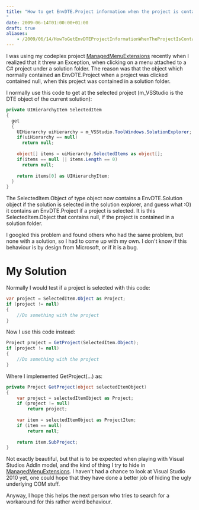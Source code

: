 ```yaml
---
title: "How to get EnvDTE.Project information when the project is contained in a Solution Folder in Visual Studio
"
date: 2009-06-14T01:00:00+01:00
draft: true
aliases:
    - /2009/06/14/HowToGetEnvDTEProjectInformationWhenTheProjectIsContainedInASolutionFolderInVisualStudio.aspx
---
```

I was using my codeplex project [ManagedMenuExtensions](http://managedmenuextension.codeplex.com/) recently when I realized that it threw an Exception, when clicking on a menu attached to a C# project under a solution folder. The reason was that the object which normally contained an EnvDTE.Project when a project was clicked contained null, when this project was contained in a solution folder.

I normally use this code to get at the selected project (m_VSStudio is the DTE object of the current solution):

```csharp
private UIHierarchyItem SelectedItem  
{  
  get  
  {  
    UIHierarchy uiHierarchy = m_VSStudio.ToolWindows.SolutionExplorer;  
    if(uiHierarchy == null)  
      return null;  
  
    object[] items = uiHierarchy.SelectedItems as object[];  
    if(items == null || items.Length == 0)  
      return null;  
  
    return items[0] as UIHierarchyItem;  
  }  
}
```

The SelectedItem.Object of type object now contains a EnvDTE.Solution object if the solution is selected in the solution explorer, and guess what :O) it contains an EnvDTE.Project if a project is selected. It is this SelectedItem.Object that contains null, if the project is contained in a solution folder.

I googled this problem and found others who had the same problem, but none with a solution, so I had to come up with my own. I don't know if this behaviour is by design from Microsoft, or if it is a bug.

# My Solution

Normally I would test if a project is selected with this code:

```csharp
var project = SelectedItem.Object as Project;  
if (project != null)  
{  
    //Do something with the project  
}  
```

Now I use this code instead:

```csharp
Project project = GetProject(SelectedItem.Object);  
if (project != null)  
{  
    //Do something with the project  
}  
```

Where I implemented GetProject(...) as:

```csharp
private Project GetProject(object selectedItemObject)  
{  
    var project = selectedItemObject as Project;  
    if (project != null)  
        return project;   
  
    var item = selectedItemObject as ProjectItem;  
    if (item == null)  
        return null;   
  
    return item.SubProject;  
}  
```

Not exactly beautiful, but that is to be expected when playing with Visual Studios AddIn model, and the kind of thing I try to hide in [ManagedMenuExtensions](http://managedmenuextension.codeplex.com/). I haven't had a chance to look at Visual Studio 2010 yet, one could hope that they have done a better job of hiding the ugly underlying COM stuff.

Anyway, I hope this helps the next person who tries to search for a workaround for this rather weird behaviour.
